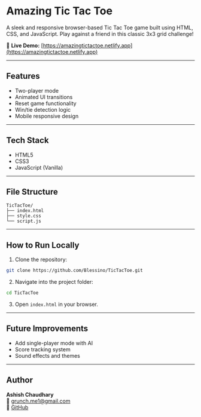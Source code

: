 # Amazing Tic Tac Toe

A sleek and responsive browser-based Tic Tac Toe game built using HTML, CSS, and JavaScript. Play against a friend in this classic 3x3 grid challenge!

🔗 **Live Demo:** [https://amazingtictactoe.netlify.app](https://amazingtictactoe.netlify.app)

---

## Features

- Two-player mode  
- Animated UI transitions  
- Reset game functionality  
- Win/tie detection logic  
- Mobile responsive design

---

## Tech Stack

- HTML5  
- CSS3  
- JavaScript (Vanilla)

---

## File Structure

```
TicTacToe/
├── index.html
├── style.css
└── script.js
```

---

## How to Run Locally

1. Clone the repository:
```bash
git clone https://github.com/Blessino/TicTacToe.git
```

2. Navigate into the project folder:
```bash
cd TicTacToe
```

3. Open `index.html` in your browser.

---

## Future Improvements

- Add single-player mode with AI  
- Score tracking system  
- Sound effects and themes

---

## Author

**Ashish Chaudhary**  
📧 grunch.me1@gmail.com  
🔗 [GitHub](https://github.com/Blessino)
